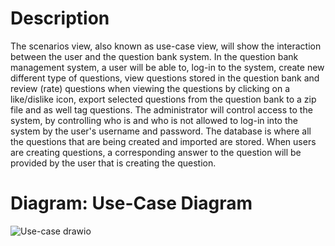 # **Description**

The scenarios view, also known as use-case view, will show the interaction between the user and the question bank system. In the question bank management system, a user will be able to, log-in to the system, create new different type of questions, view questions stored in the question bank and review (rate) questions when viewing the questions by clicking on a like/dislike icon, export selected questions from the question bank to a zip file and as well tag questions. The administrator will control access to the system, by controlling who is and who is not allowed to log-in into the system by the user's username and password. The database is where all the questions that are being created and imported are stored. When users are creating questions, a corresponding answer to the question will be provided by the user that is creating the question.


# **Diagram: Use-Case Diagram**
![Use-case drawio](https://user-images.githubusercontent.com/72755358/170884390-ed197ec4-b2ea-4ee3-9dfa-2d9d6bdfb36d.png)
